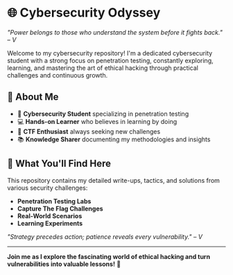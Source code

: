 # 🌐 Cybersecurity Odyssey

*"Power belongs to those who understand the system before it fights back." – V*

Welcome to my cybersecurity repository! I'm a dedicated cybersecurity student with a strong focus on penetration testing, constantly exploring, learning, and mastering the art of ethical hacking through practical challenges and continuous growth.

## 🎯 About Me

- 🔐 **Cybersecurity Student** specializing in penetration testing  
- 💻 **Hands-on Learner** who believes in learning by doing  
- 🚀 **CTF Enthusiast** always seeking new challenges  
- 📚 **Knowledge Sharer** documenting my methodologies and insights  

## 📖 What You'll Find Here

This repository contains my detailed write-ups, tactics, and solutions from various security challenges:
- **Penetration Testing Labs**
- **Capture The Flag Challenges** 
- **Real-World Scenarios**
- **Learning Experiments**

*"Strategy precedes action; patience reveals every vulnerability." – V*

---

**Join me as I explore the fascinating world of ethical hacking and turn vulnerabilities into valuable lessons!** 💫
